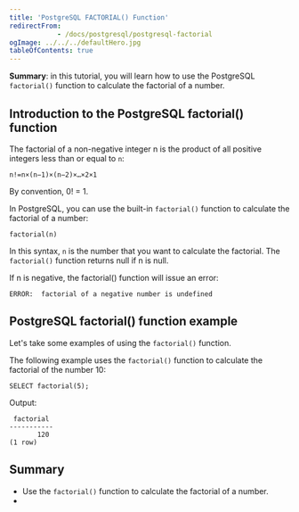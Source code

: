 ```yaml
---
title: 'PostgreSQL FACTORIAL() Function'
redirectFrom: 
            - /docs/postgresql/postgresql-factorial
ogImage: ../../../defaultHero.jpg
tableOfContents: true
---
```


**Summary**: in this tutorial, you will learn how to use the PostgreSQL `factorial()` function to calculate the factorial of a number.



## Introduction to the PostgreSQL factorial() function



The factorial of a non-negative integer n is the product of all positive integers less than or equal to `n`:



```
n!=n×(n−1)×(n−2)×…×2×1
```



By convention, 0! = 1.



In PostgreSQL, you can use the built-in `factorial()` function to calculate the factorial of a number:



```
factorial(n)
```



In this syntax, `n` is the number that you want to calculate the factorial. The `factorial()` function returns null if n is null.



If n is negative, the factorial() function will issue an error:



```
ERROR:  factorial of a negative number is undefined
```



## PostgreSQL factorial() function example



Let's take some examples of using the `factorial()` function.



The following example uses the `factorial()` function to calculate the factorial of the number 10:



```
SELECT factorial(5);
```



Output:



```
 factorial
-----------
       120
(1 row)
```



## Summary



- Use the `factorial()` function to calculate the factorial of a number.
- 
